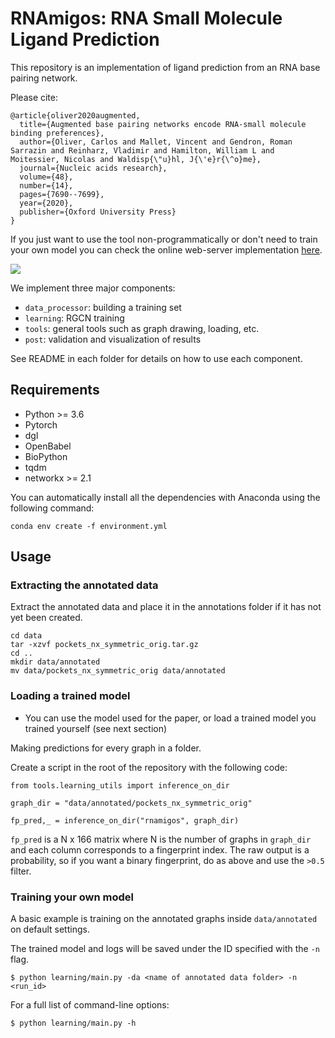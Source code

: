 # RNAmigos: RNA Small Molecule Ligand Prediction

This repository is an implementation of ligand prediction from an RNA base pairing network.


Please cite:

```
@article{oliver2020augmented,
  title={Augmented base pairing networks encode RNA-small molecule binding preferences},
  author={Oliver, Carlos and Mallet, Vincent and Gendron, Roman Sarrazin and Reinharz, Vladimir and Hamilton, William L and Moitessier, Nicolas and Waldisp{\"u}hl, J{\'e}r{\^o}me},
  journal={Nucleic acids research},
  volume={48},
  number={14},
  pages={7690--7699},
  year={2020},
  publisher={Oxford University Press}
}
```

If you just want to use the tool non-programmatically or don't need to train your own model you can check the online web-server implementation [here](http://rnamigos.cs.mcgill.ca/).


![](images/rnamigos.png)

We implement three major components:

* `data_processor`: building a training set
* `learning`: RGCN training
* `tools`: general tools such as graph drawing, loading, etc.
* `post`: validation and visualization of results 

See README in each folder for details on how to use each component.

## Requirements

* Python >= 3.6
* Pytorch
* dgl
* OpenBabel
* BioPython
* tqdm
* networkx >= 2.1


You can automatically install all the dependencies with Anaconda using the following command:

```
conda env create -f environment.yml
```

## Usage

### Extracting the annotated data

Extract the annotated data and place it in the annotations folder if it has not yet been created.

```
cd data
tar -xzvf pockets_nx_symmetric_orig.tar.gz
cd ..
mkdir data/annotated
mv data/pockets_nx_symmetric_orig data/annotated
```

### Loading a trained model 


* You can use the model used for the paper, or load a trained model you trained yourself (see next section)

Making predictions for every graph in a folder.

Create a script in the root of the repository with the following code:

```
from tools.learning_utils import inference_on_dir

graph_dir = "data/annotated/pockets_nx_symmetric_orig"

fp_pred,_ = inference_on_dir("rnamigos", graph_dir)
```

`fp_pred` is a N x 166 matrix where N is the number of graphs in `graph_dir` and each column corresponds to a fingerprint index.
The raw output is a probability, so if you want a binary fingerprint, do as above and use the `>0.5` filter. 

### Training your own model

A basic example is training on the annotated graphs inside `data/annotated` on default settings.

The trained model and logs will be saved under the ID specified with the `-n` flag.

```
$ python learning/main.py -da <name of annotated data folder> -n <run_id>
```

For a full list of command-line options:

```
$ python learning/main.py -h
```


